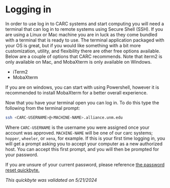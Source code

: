 # Logging in

In order to use log in to CARC systems and start computing you will need a terminal that can log in to remote systems using Secure Shell (SSH). If you are using a Linux or Mac machine you are in luck as they come bundled with a terminal that is ready to use. The terminal application packaged with your OS is great, but if you would like something with a bit more customization, utility, and flexibility there are other free options available. Below are a couple of options that CARC recommends. Note that iterm2 is only available on Mac, and MobaXterm is only available on Windows.


* iTerm2
* MobaXterm


If you are on windows, you can start with using Powershell, however it is recommended to install MobaXterm for a better overall experience.


Now that you have your terminal open you can log in. To do this type the following from the terminal prompt:

```bash
ssh <CARC-USERNAME>@<MACHINE-NAME>.alliance.unm.edu
```

Where `CARC-USERNAME` is the username you were assigned once your account was approved. `MACHINE-NAME` will be one of our carc systems; `hopper`, `wheeler`, or `xena`, for example. If this is your first time logging in, you will get a prompt asking you to accept your computer as a new authorized host. You can accept this first prompt, and you will then be prompted for your password. 

If you are unsure of your current password, please reference [the password reset quickbyte.](password_reset.md)


*This quickbyte was validated on 5/21/2024*
